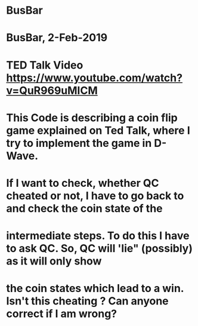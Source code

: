 # BusBar
# BusBar, 2-Feb-2019
# TED Talk Video https://www.youtube.com/watch?v=QuR969uMICM
# This Code is describing a coin flip game explained on Ted Talk, where I try to implement the game in D-Wave.

# If I want to check, whether QC cheated or not, I have to go back to and check the coin state of the
# intermediate steps. To do this I have to ask QC. So, QC will 'lie" (possibly) as it will only show
# the coin states which lead to a win. Isn't this cheating ? Can anyone correct if I am wrong?
